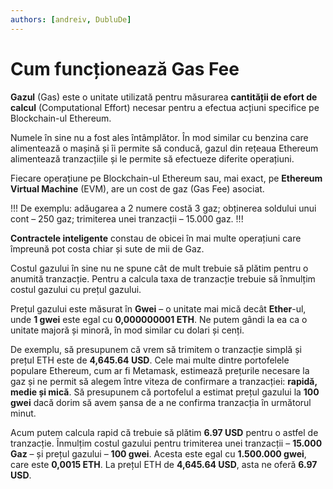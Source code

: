 ```yaml
---
authors: [andreiv, DubluDe]
---
```


# Cum funcționează Gas Fee

**Gazul** (Gas) este o unitate utilizată pentru măsurarea **cantității de efort de calcul** (Computational Effort) necesar pentru a efectua acțiuni specifice pe Blockchain-ul Ethereum.

Numele în sine nu a fost ales întâmplător. În mod similar cu benzina care alimentează o mașină și îi permite să conducă, gazul din rețeaua Ethereum alimentează tranzacțiile și le permite să efectueze diferite operațiuni.

Fiecare operațiune pe Blockchain-ul Ethereum sau, mai exact, pe
**Ethereum Virtual Machine** (EVM), are un cost de gaz (Gas Fee) asociat.

!!!
De exemplu: adăugarea a 2 numere costă 3 gaz; obținerea soldului
unui cont – 250 gaz; trimiterea unei tranzacții – 15.000 gaz.
!!!

**Contractele inteligente** constau de obicei în mai multe operațiuni care împreună pot costa chiar și sute de mii de Gaz.

Costul gazului în sine nu ne spune cât de mult trebuie să plătim pentru o anumită tranzacție. Pentru a calcula taxa de tranzacție trebuie să înmulțim costul gazului cu prețul gazului.

Prețul gazului este măsurat în **Gwei** – o unitate mai mică decât **Ether**-ul, unde **1 gwei** este egal cu **0,000000001 ETH**. Ne putem gândi la ea ca o unitate majoră și minoră, în mod similar cu dolari și cenți.

De exemplu, să presupunem că vrem să trimitem o tranzacție simplă și prețul ETH este de **4,645.64 USD**. Cele mai multe dintre portofelele populare Ethereum, cum ar fi Metamask, estimează prețurile necesare la gaz și ne permit să alegem între viteza de confirmare a tranzacției: **rapidă, medie și mică**. Să presupunem că portofelul a estimat prețul gazului la **100 gwei** dacă dorim să avem șansa de a ne confirma tranzacția în următorul minut.

Acum putem calcula rapid că trebuie să plătim **6.97 USD** pentru o astfel de tranzacție. Înmulțim costul gazului pentru trimiterea unei tranzacții – **15.000 Gaz** – și prețul gazului – **100 gwei**. Acesta este egal cu **1.500.000 gwei**, care este **0,0015 ETH**. La prețul ETH de **4,645.64 USD**, asta ne oferă **6.97 USD**.
